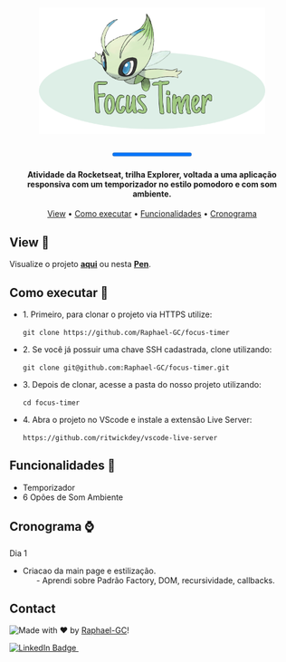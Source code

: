 <h1 align="center">
  <img 
  alt="Focus Timer Logo" 
  title="Focus Timer Logo" 
  src="./assets/logo.png" 
  width="400px" />
</h1>

<h4 align="center"><progress alt="Projeto 100% concluído" value="100" max="100"></progress></h4>

<h4 align="center">Atividade da Rocketseat, trilha Explorer, voltada a uma aplicação responsiva com um temporizador no estilo pomodoro e com som ambiente.</h4>

<p align="center">
  <a href="#view-">View</a> •
  <a href="#como-executar-">Como executar</a> •
  <a href="#funcionalidades-">Funcionalidades</a> •
  <a href="#cronograma-">Cronograma</a>
</p>

## View 👀
Visualize o projeto <a href="https://raphael-gc.github.io/focus-timer/" target="_blank">**aqui**</a> ou nesta <a href="https://codepen.io/Raphael-GC/full/" target="_blank">**Pen**</a>. 

## Como executar 🚀 
<ul>
  <li> 1. Primeiro, para clonar o projeto via HTTPS utilize: </li>

`git clone https://github.com/Raphael-GC/focus-timer`

  <li> 2. Se você já possuir uma chave SSH cadastrada, clone utilizando: </li>

`git clone git@github.com:Raphael-GC/focus-timer.git`

  <li> 3. Depois de clonar, acesse a pasta do nosso projeto utilizando: </li>

`cd focus-timer`

<li> 4. Abra o projeto no VScode e instale a extensão Live Server: </li>

`https://github.com/ritwickdey/vscode-live-server`
</ul>

## Funcionalidades 💬
<ul>
  <li>Temporizador</li>
  <li>6 Opões de Som Ambiente</li>
</ul>

## Cronograma ⌚
Dia 1 
- Criacao da main page e estilização.
  <ol> - Aprendi sobre Padrão Factory, DOM, recursividade, callbacks.




## Contact
<img align="left" src="https://media-exp1.licdn.com/dms/image/C4E03AQH1g12fHfozyw/profile-displayphoto-shrink_200_200/0/1610981729767?e=1664409600&v=beta&t=_HmXBTl-m5WLyooZno-hQOuuoMwYtmELFpbOqxlnPL4?size=100">

Made with ❤️ by [Raphael-GC](https://github.com/Raphael-GC)!

<a 
href="https://www.linkedin.com/in/raphael-gc/" 
target="_blank">
    <img 
        src="https://img.shields.io/badge/Linkedin-0077B5?style=flat&logo=linkedin&logoColor=white" 
        alt="LinkedIn Badge" 
        height="25">
</a>&nbsp;

<br clear="left"/>